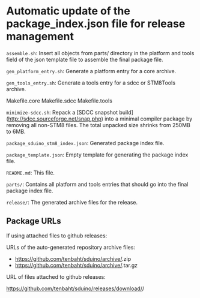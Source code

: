 # Automatic update of the package_index.json file for release management

`assemble.sh`: Insert all objects from parts/ directory in the platform and
tools field of the json template file to assemble the final package file.

`gen_platform_entry.sh`: Generate a platform entry for a core archive.

`gen_tools_entry.sh`: Generate a tools entry for a sdcc or STM8Tools
archive.

Makefile.core
Makefile.sdcc
Makefile.tools

`minimize-sdcc.sh`: Repack a [SDCC snapshot build]
(http://sdcc.sourceforge.net/snap.php) into a minimal compiler package by
removing all non-STM8 files. The total unpacked size shrinks from 250MB to
6MB.

`package_sduino_stm8_index.json`: Generated package index file.

`package_template.json`: Empty template for generating the package index
file.

`README.md`: This file.

`parts/`: Contains all platform and tools entries that should go into the
final package index file.

`release/`: The generated archive files for the release.



## Package URLs

If using attached files to github releases:

URLs of the auto-generated repository archive files: 

- https://github.com/tenbaht/sduino/archive/<tagname>.zip
- https://github.com/tenbaht/sduino/archive/<tagname>.tar.gz

URL of files attached to github releases:

https://github.com/tenbaht/sduino/releases/download/<tagname>/<filename>
